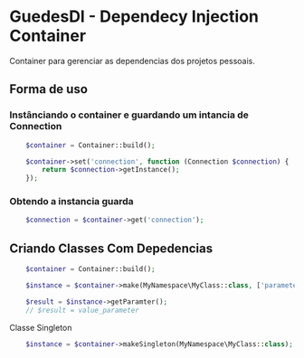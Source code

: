 # GuedesDI - Dependecy Injection Container
Container para gerenciar as dependencias dos projetos pessoais.

## Forma de uso

### Instânciando o container e guardando um intancia de Connection
```php
    $container = Container::build();

    $container->set('connection', function (Connection $connection) {
        return $connection->getInstance();
    });
```
### Obtendo a instancia guarda
```php
    $connection = $container->get('connection');
```

## Criando Classes Com Depedencias
```php
    $container = Container::build();

    $instance = $container->make(MyNamespace\MyClass::class, ['parameter' => 'value_parameter']);

    $result = $instance->getParamter();
    // $result = value_parameter
```
Classe Singleton
```php
    $instance = $container->makeSingleton(MyNamespace\MyClass::class);
```